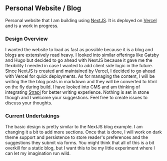 ## Personal Website / Blog

Personal website that I am building using [NextJS](https://www.nextjs.com). It is deployed on [Vercel](https://www.vercel.com) and is a work in progress.

### Design Overview

I wanted the website to load as fast as possible because it is a blog and blogs are extensively read heavy. I looked into similar offerings like Gatsby and Hugo but decided to go ahead with NextJS because it gave me the flexibility I needed in case I wanted to add client side logic in the future. Since NextJS is created and maintained by Vercel, I decided to go ahead with Vercel for quick deployments. As for managing the content, I will be writing the the blog posts in markdown and they will be converted to html on the fly during build. I have looked into CMS and am thinking of integrating [Strapi](https://www.strapi.io) for better writing experience. Nothing is set in stone though and I welcome your suggestions. Feel free to create issues to discuss your thoughts.

### Current Undertakings

The basic design is pretty similar to the NextJS blog example. I am changing it a bit to add more sections. Once that is done, I will work on dark theme support and persistence to store reader's preferences and the suggestions they submit via forms. You might think that all of this is a bit overkill for a static blog, but I want this to be my little experiment where I can let my imagination run wild.
